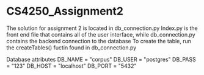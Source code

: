 # CS4250_Assignment2

The solution for assignment 2 is located in db_connection.py
Index.py is the front end file that contains all of the user interface, while db_connection.py contains the backend connection to the database
To create the table, run the createTables() fuctin found in db_connection.py

Database attributes
DB_NAME = "corpus"
DB_USER = "postgres"
DB_PASS = "123"
DB_HOST = "localhost"
DB_PORT = "5432"
